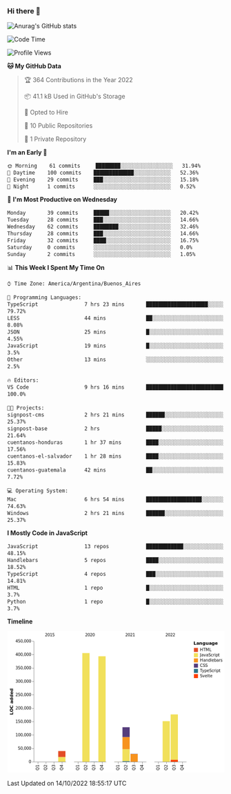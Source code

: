 ### Hi there 👋

![Anurag's GitHub stats](https://github-readme-stats.vercel.app/api?username=guiso92&count_private=true&show_icons=true&theme=dracula)

<!--START_SECTION:waka-->
![Code Time](http://img.shields.io/badge/Code%20Time-35%20hrs%2055%20mins-blue)

![Profile Views](http://img.shields.io/badge/Profile%20Views-0-blue)

**🐱 My GitHub Data** 

> 🏆 364 Contributions in the Year 2022
 > 
> 📦 41.1 kB Used in GitHub's Storage 
 > 
> 💼 Opted to Hire
 > 
> 📜 10 Public Repositories 
 > 
> 🔑 1 Private Repository 
 > 
**I'm an Early 🐤** 

```text
🌞 Morning    61 commits     ████████░░░░░░░░░░░░░░░░░   31.94% 
🌆 Daytime    100 commits    █████████████░░░░░░░░░░░░   52.36% 
🌃 Evening    29 commits     ███░░░░░░░░░░░░░░░░░░░░░░   15.18% 
🌙 Night      1 commits      ░░░░░░░░░░░░░░░░░░░░░░░░░   0.52%

```
📅 **I'm Most Productive on Wednesday** 

```text
Monday       39 commits     █████░░░░░░░░░░░░░░░░░░░░   20.42% 
Tuesday      28 commits     ███░░░░░░░░░░░░░░░░░░░░░░   14.66% 
Wednesday    62 commits     ████████░░░░░░░░░░░░░░░░░   32.46% 
Thursday     28 commits     ███░░░░░░░░░░░░░░░░░░░░░░   14.66% 
Friday       32 commits     ████░░░░░░░░░░░░░░░░░░░░░   16.75% 
Saturday     0 commits      ░░░░░░░░░░░░░░░░░░░░░░░░░   0.0% 
Sunday       2 commits      ░░░░░░░░░░░░░░░░░░░░░░░░░   1.05%

```


📊 **This Week I Spent My Time On** 

```text
⌚︎ Time Zone: America/Argentina/Buenos_Aires

💬 Programming Languages: 
TypeScript               7 hrs 23 mins       ████████████████████░░░░░   79.72% 
LESS                     44 mins             ██░░░░░░░░░░░░░░░░░░░░░░░   8.08% 
JSON                     25 mins             █░░░░░░░░░░░░░░░░░░░░░░░░   4.55% 
JavaScript               19 mins             █░░░░░░░░░░░░░░░░░░░░░░░░   3.5% 
Other                    13 mins             ░░░░░░░░░░░░░░░░░░░░░░░░░   2.5%

🔥 Editors: 
VS Code                  9 hrs 16 mins       █████████████████████████   100.0%

🐱‍💻 Projects: 
signpost-cms             2 hrs 21 mins       ██████░░░░░░░░░░░░░░░░░░░   25.37% 
signpost-base            2 hrs               █████░░░░░░░░░░░░░░░░░░░░   21.64% 
cuentanos-honduras       1 hr 37 mins        ████░░░░░░░░░░░░░░░░░░░░░   17.56% 
cuentanos-el-salvador    1 hr 28 mins        ████░░░░░░░░░░░░░░░░░░░░░   15.83% 
cuentanos-guatemala      42 mins             ██░░░░░░░░░░░░░░░░░░░░░░░   7.72%

💻 Operating System: 
Mac                      6 hrs 54 mins       ██████████████████░░░░░░░   74.63% 
Windows                  2 hrs 21 mins       ██████░░░░░░░░░░░░░░░░░░░   25.37%

```

**I Mostly Code in JavaScript** 

```text
JavaScript               13 repos            ████████████░░░░░░░░░░░░░   48.15% 
Handlebars               5 repos             ████░░░░░░░░░░░░░░░░░░░░░   18.52% 
TypeScript               4 repos             ███░░░░░░░░░░░░░░░░░░░░░░   14.81% 
HTML                     1 repo              █░░░░░░░░░░░░░░░░░░░░░░░░   3.7% 
Python                   1 repo              █░░░░░░░░░░░░░░░░░░░░░░░░   3.7%

```


**Timeline**

![Chart not found](https://raw.githubusercontent.com/Guiso92/Guiso92/main/charts/bar_graph.png) 


 Last Updated on 14/10/2022 18:55:17 UTC
<!--END_SECTION:waka-->
